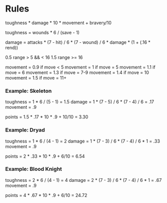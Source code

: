 # Rules
toughness * damage * 10 * movement + bravery/10

toughness = wounds * 6 / (save - 1)

damage = attacks * (7 - hit) / 6 * (7 - wound) / 6 * damage * (1 + (.16 * rend))

0.5 range > 5 && < 16
1.5 range >= 16

movement = 0.9 if move < 5
movement = 1 if move = 5
movement = 1.1 if move = 6
movement = 1.3 if move = 7-9
movement = 1.4 if move = 10
movement = 1.5 if move = 11+
        
### Example: Skeleton
toughness = 1 * 6 / (5 - 1) = 1.5
damage = 1 * (7 - 5) / 6 * (7 - 4) / 6 = .17
movement = .9

points = 1.5 * .17 * 10 * .9 + 10/10 = 3.30


### Example: Dryad
toughness = 1 * 6 / (4 - 1) = 2
damage = 1 * (7 - 3) / 6 * (7 - 4) / 6 * 1 = .33
movement = .9

points = 2 * .33 * 10 * .9 + 6/10 = 6.54

### Example: Blood Knight
toughness = 2 * 6 / (4 - 1) = 4
damage = 2 * (7 - 3) / 6 * (7 - 4) / 6 * 1 = .67
movement = .9

points = 4 * .67 * 10 * .9 + 6/10 = 24.72
